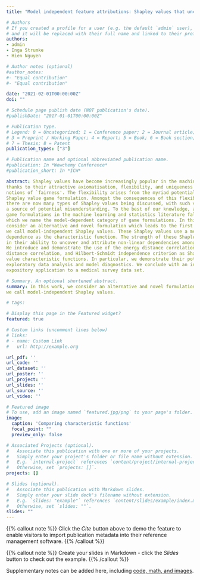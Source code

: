 ```yaml
---
title: "Model independent feature attributions: Shapley values that uncover non-linear dependencies"

# Authors
# If you created a profile for a user (e.g. the default `admin` user), write the username (folder name) here 
# and it will be replaced with their full name and linked to their profile.
authors:
- admin
- Inga Strumke
- Hien Nguyen

# Author notes (optional)
#author_notes:
#- "Equal contribution"
#- "Equal contribution"

date: "2021-02-01T00:00:00Z"
doi: ""

# Schedule page publish date (NOT publication's date).
#publishDate: "2017-01-01T00:00:00Z"

# Publication type.
# Legend: 0 = Uncategorized; 1 = Conference paper; 2 = Journal article;
# 3 = Preprint / Working Paper; 4 = Report; 5 = Book; 6 = Book section;
# 7 = Thesis; 8 = Patent
publication_types: ["3"]

# Publication name and optional abbreviated publication name.
#publication: In *Wowchemy Conference*
#publication_short: In *ICW*

abstract: Shapley values have become increasingly popular in the machine learning literature,
thanks to their attractive axiomatisation, flexibility, and uniqueness in satisfying certain
notions of `fairness'. The flexibility arises from the myriad potential forms of the
Shapley value game formulation. Amongst the consequences of this flexibility is that
there are now many types of Shapley values being discussed, with such variety being
a source of potential misunderstanding. To the best of our knowledge, all existing
game formulations in the machine learning and statistics literature fall into a category,
which we name the model-dependent category of game formulations. In this work, we
consider an alternative and novel formulation which leads to the first instance of what
we call model-independent Shapley values. These Shapley values use a measure of nonlinear
dependence as the characteristic function. The strength of these Shapley values is
in their ability to uncover and attribute non-linear dependencies amongst features.
We introduce and demonstrate the use of the energy distance correlations, affine invariant
distance correlation, and Hilbert-Schmidt independence criterion as Shapley
value characteristic functions. In particular, we demonstrate their potential value for
exploratory data analysis and model diagnostics. We conclude with an interesting
expository application to a medical survey data set.

# Summary. An optional shortened abstract.
summary: In this work, we consider an alternative and novel formulation which leads to the first instance of what
we call model-independent Shapley values.

# tags:  

# Display this page in the Featured widget?
featured: true

# Custom links (uncomment lines below)
# links:
# - name: Custom Link
#   url: http://example.org

url_pdf: ''
url_code: ''
url_dataset: ''
url_poster: ''
url_project: ''
url_slides: ''
url_source: ''
url_video: ''

# Featured image
# To use, add an image named `featured.jpg/png` to your page's folder. 
image:
  caption: 'Comparing characteristic functions'
  focal_point: ""
  preview_only: false

# Associated Projects (optional).
#   Associate this publication with one or more of your projects.
#   Simply enter your project's folder or file name without extension.
#   E.g. `internal-project` references `content/project/internal-project/index.md`.
#   Otherwise, set `projects: []`.
projects: []

# Slides (optional).
#   Associate this publication with Markdown slides.
#   Simply enter your slide deck's filename without extension.
#   E.g. `slides: "example"` references `content/slides/example/index.md`.
#   Otherwise, set `slides: ""`.
slides: ""
---
```


{{% callout note %}}
Click the *Cite* button above to demo the feature to enable visitors to import publication metadata into their reference management software.
{{% /callout %}}

{{% callout note %}}
Create your slides in Markdown - click the *Slides* button to check out the example.
{{% /callout %}}

Supplementary notes can be added here, including [code, math, and images](https://wowchemy.com/docs/writing-markdown-latex/).

